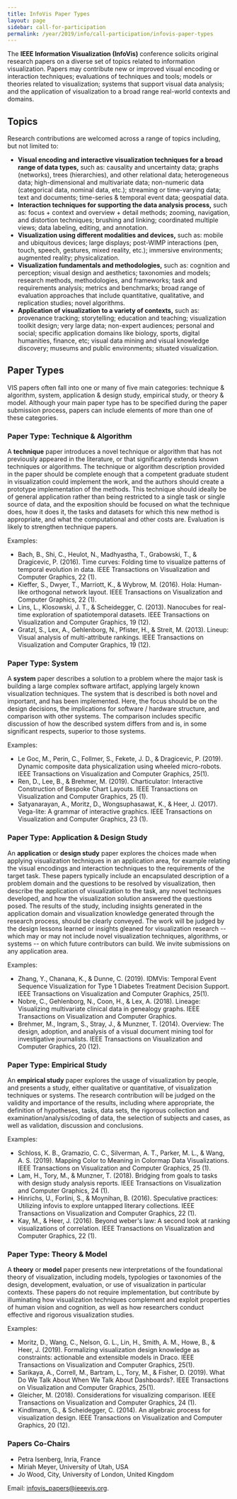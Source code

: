```yaml
---
title: InfoVis Paper Types
layout: page
sidebar: call-for-participation
permalink: /year/2019/info/call-participation/infovis-paper-types
---
```


The **IEEE Information Visualization (InfoVis)** conference solicits original research papers on a diverse set of topics related to information visualization. Papers may contribute new or improved visual encoding or interaction techniques; evaluations of techniques and tools; models or theories related to visualization; systems that support visual data analysis; and the application of visualization to a broad range real-world contexts and domains.

## Topics
Research contributions are welcomed across a range of topics including, but not limited to:

* **Visual encoding and interactive visualization techniques for a broad range of data types,** such as: causality and uncertainty data; graphs (networks), trees (hierarchies), and other relational data; heterogeneous data; high-dimensional and multivariate data; non-numeric data (categorical data, nominal data, etc.); streaming or time-varying data; text and documents; time-series & temporal event data; geospatial data.
* **Interaction techniques for supporting the data analysis process,** such as: focus + context and overview + detail methods; zooming, navigation, and distortion techniques; brushing and linking; coordinated multiple views; data labeling, editing, and annotation.
* **Visualization using different modalities and devices,** such as: mobile and ubiquitous devices; large displays; post-WIMP interactions (pen, touch, speech, gestures, mixed reality, etc.); immersive environments; augmented reality; physicalization.
* **Visualization fundamentals and methodologies,** such as: cognition and perception; visual design and aesthetics; taxonomies and models; research methods, methodologies, and frameworks; task and requirements analysis; metrics and benchmarks; broad range of evaluation approaches that include quantitative, qualitative, and replication studies; novel algorithms. 
* **Application of visualization to a variety of contexts,** such as: provenance tracking; storytelling; education and teaching; visualization toolkit design; very large data; non-expert audiences; personal and social; specific application domains like biology, sports, digital humanities, finance, etc; visual data mining and visual knowledge discovery; museums and public environments; situated visualization.

## Paper Types
VIS papers often fall into one or many of five main categories: technique & algorithm, system, application & design study, empirical study, or theory & model. Although your main paper type has to be specified during the paper submission process, papers can include elements of more than one of these categories.

### Paper Type: Technique & Algorithm
A **technique** paper introduces a novel technique or algorithm that has not previously appeared in the literature, or that significantly extends known techniques or algorithms. The technique or algorithm description provided in the paper should be complete enough that a competent graduate student in visualization could implement the work, and the authors should create a prototype implementation of the methods. This technique should ideally be of general application rather than being restricted to a single task or single source of data, and the exposition should be focused on what the technique does, how it does it, the tasks and datasets for which this new method is appropriate, and what the computational and other costs are. Evaluation is likely to strengthen technique papers.

Examples:

* Bach, B., Shi, C., Heulot, N., Madhyastha, T., Grabowski, T., & Dragicevic, P. (2016). Time curves: Folding time to visualize patterns of temporal evolution in data. IEEE Transactions on Visualization and Computer Graphics, 22 (1).
* Kieffer, S., Dwyer, T., Marriott, K., & Wybrow, M. (2016). Hola: Human-like orthogonal network layout. IEEE Transactions on Visualization and Computer Graphics, 22 (1). 
* Lins, L., Klosowski, J. T., & Scheidegger, C. (2013). Nanocubes for real-time exploration of spatiotemporal datasets. IEEE Transactions on Visualization and Computer Graphics, 19 (12).
* Gratzl, S., Lex, A., Gehlenborg, N., Pfister, H., & Streit, M. (2013). Lineup: Visual analysis of multi-attribute rankings. IEEE Transactions on Visualization and Computer Graphics, 19 (12).

### Paper Type: System
A **system** paper describes a solution to a problem where the major task is building a large complex software artifact, applying largely known visualization techniques. The system that is described is both novel and important, and has been implemented. Here, the focus should be on the design decisions, the implications for software / hardware structure, and comparison with other systems. The comparison includes specific discussion of how the described system differs from and is, in some significant respects, superior to those systems.

Examples:

* Le Goc, M., Perin, C., Follmer, S., Fekete, J. D., & Dragicevic, P. (2019). Dynamic composite data physicalization using wheeled micro-robots. IEEE Transactions on Visualization and Computer Graphics, 25(1).
* Ren, D., Lee, B., & Brehmer, M. (2019). Charticulator: Interactive Construction of Bespoke Chart Layouts. IEEE Transactions on Visualization and Computer Graphics, 25 (1).
* Satyanarayan, A., Moritz, D., Wongsuphasawat, K., & Heer, J. (2017). Vega-lite: A grammar of interactive graphics. IEEE Transactions on Visualization and Computer Graphics, 23 (1).

### Paper Type: Application & Design Study
An **application** or **design study** paper explores the choices made when applying visualization techniques in an application area, for example relating the visual encodings and interaction techniques to the requirements of the target task. These papers typically include an encapsulated description of a problem domain and the questions to be resolved by visualization, then describe the application of visualization to the task, any novel techniques developed, and how the visualization solution answered the questions posed. The results of the study, including insights generated in the application domain and visualization knowledge generated through the research process, should be clearly conveyed. The work will be judged by the design lessons learned or insights gleaned for visualization research -- which may or may not include novel visualization techniques, algorithms, or systems -- on which future contributors can build. We invite submissions on any application area.

Examples:

* Zhang, Y., Chanana, K., & Dunne, C. (2019). IDMVis: Temporal Event Sequence Visualization for Type 1 Diabetes Treatment Decision Support. IEEE Transactions on Visualization and Computer Graphics, 25(1).
* Nobre, C., Gehlenborg, N., Coon, H., & Lex, A. (2018). Lineage: Visualizing multivariate clinical data in genealogy graphs. IEEE Transactions on Visualization and Computer Graphics.
* Brehmer, M., Ingram, S., Stray, J., & Munzner, T. (2014). Overview: The design, adoption, and analysis of a visual document mining tool for investigative journalists. IEEE Transactions on Visualization and Computer Graphics, 20 (12).

### Paper Type: Empirical Study
An **empirical study** paper explores the usage of visualization by people, and presents a study, either qualitative or quantitative, of visualization techniques or systems. The research contribution will be judged on the validity and importance of the results, including where appropriate, the definition of hypotheses, tasks, data sets, the rigorous collection and examination/analysis/coding of data, the selection of subjects and cases, as well as validation, discussion and conclusions. 


Examples:

* Schloss, K. B., Gramazio, C. C., Silverman, A. T., Parker, M. L., & Wang, A. S. (2019). Mapping Color to Meaning in Colormap Data Visualizations. IEEE Transactions on Visualization and Computer Graphics, 25 (1).
* Lam, H., Tory, M., & Munzner, T. (2018). Bridging from goals to tasks with design study analysis reports. IEEE Transactions on Visualization and Computer Graphics, 24 (1).
* Hinrichs, U., Forlini, S., & Moynihan, B. (2016). Speculative practices: Utilizing infovis to explore untapped literary collections. IEEE Transactions on Visualization and Computer Graphics, 22 (1).
* Kay, M., & Heer, J. (2016). Beyond weber's law: A second look at ranking visualizations of correlation. IEEE Transactions on Visualization and Computer Graphics, 22 (1).

### Paper Type: Theory & Model
A **theory** or **model** paper presents new interpretations of the foundational theory of visualization, including models, typologies or taxonomies of the design, development, evaluation, or use of visualization in particular contexts. These papers do not require implementation, but contribute by illuminating how visualization techniques complement and exploit properties of human vision and cognition, as well as how researchers conduct effective and rigorous visualization studies.


Examples:

* Moritz, D., Wang, C., Nelson, G. L., Lin, H., Smith, A. M., Howe, B., & Heer, J. (2019). Formalizing visualization design knowledge as constraints: actionable and extensible models in Draco. IEEE Transactions on Visualization and Computer Graphics, 25(1).
* Sarikaya, A., Correll, M., Bartram, L., Tory, M., & Fisher, D. (2019). What Do We Talk About When We Talk About Dashboards?. IEEE Transactions on Visualization and Computer Graphics, 25(1).
* Gleicher, M. (2018). Considerations for visualizing comparison. IEEE Transactions on Visualization and Computer Graphics, 24 (1).
* Kindlmann, G., & Scheidegger, C. (2014). An algebraic process for visualization design. IEEE Transactions on Visualization and Computer Graphics, 20 (12).

### Papers Co-Chairs
* Petra Isenberg, Inria, France
* Miriah Meyer, University of Utah, USA
* Jo Wood, City, University of London, United Kingdom

Email: infovis_papers@ieeevis.org.
